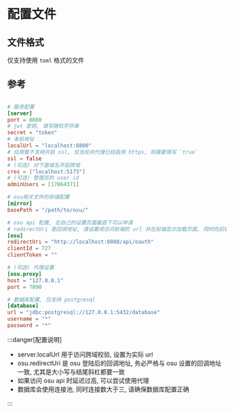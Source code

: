 # 配置文件

## 文件格式

仅支持使用 `toml` 格式的文件

## 参考

```toml

# 服务配置
[server]
port = 8080
# jwt 密钥, 填写随机字符串
secret = "token"
# 本机地址
localUrl = "localhost:8800"
# 应用暂不支持开启 ssl, 仅当反向代理已经启用 https, 则需要填写 `true`
ssl = false
# (可选) 对下面域名开启跨域
cros = ["localhost:5173"]
# (可选) 管理员的 user id
adminUsers = [17064371]

# osu相关文件的存储配置
[mirror]
basePath = "/path/to/osu/"

# osu api 配置, 在自己的设置页面最底下可以申请
# redirectUri 是回调地址, 请设置成访问前端的 url 并在前端显示加载页面, 同时向后端使用 code 请求登陆接口
[osu]
redirectUri = "http://localhost:8080/api/oauth"
clientId = 727
clientToken = ""

# (可选) 代理设置
[osu.proxy]
host = "127.0.0.1"
port = 7890

# 数据库配置, 仅支持 postgresql
[database]
url = "jdbc:postgresql://127.0.0.1:5432/database"
username = "*"
password = "*"

```

:::danger[配置说明]

- server.localUrl 用于访问跨域校验, 设置为实际 url
- osu.redirectUri 是 osu 登陆后的回调地址, 务必严格与 osu 设置的回调地址一致, 尤其是大小写与结尾斜杠都要一致
- 如果访问 osu api 时延迟过高, 可以尝试使用代理
- 数据库会使用连接池, 同时连接数大于三, 请确保数据库配置正确

:::
